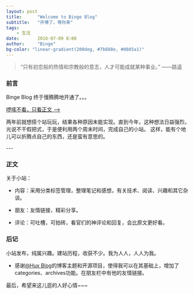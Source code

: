 ```yaml
---
layout: post
title:      "Welcome to Binge Blog"
subtitle:   "开博了，等你来"
tags:       
    - 生活
date:       2016-07-09 8:00
author:     "Binge"
bg-color: "linear-gradient(200deg, #7b888e, #0085a1)"
---
```



>  “只有初恋般的热情和宗教般的意志，人才可能成就某种事业。”
>                                                   ——路遥


### 前言

Binge Blog 终于慢腾腾地开通了。。。

[啰嗦不看，只看正文 ——>](#build)

两年前就想搭个站玩玩，结果各种原因未能实现。直到今年，这种想法日益强烈，光说不干假把式，于是便利用两个周末时间，完成自己的小站。
这样，能有个地儿可以折腾点自己的东西，还是蛮有意思的。

<p id="build"></p>
---

### 正文

关于小站：

* 内容：采用分类标签管理，整理笔记和感想，有关技术、阅读、兴趣和其它杂谈。

* 朋友：友情链接，精彩分享。

* 评论：可吐槽，可拍砖，看官们的神评论和回复，会比原文更好看。

### 后记

小站发布，纯属兴趣。建站历程，收获不少。我为人人，人人为我。

* 感谢[@Hux Blog](http://huangxuan.me/)的博客主题和开源项目，使得我可以在其基础上，增加了categories、archives功能。在朋友栏中有他的友情链接。

最后，希望来这儿逛的人好心情~~~
